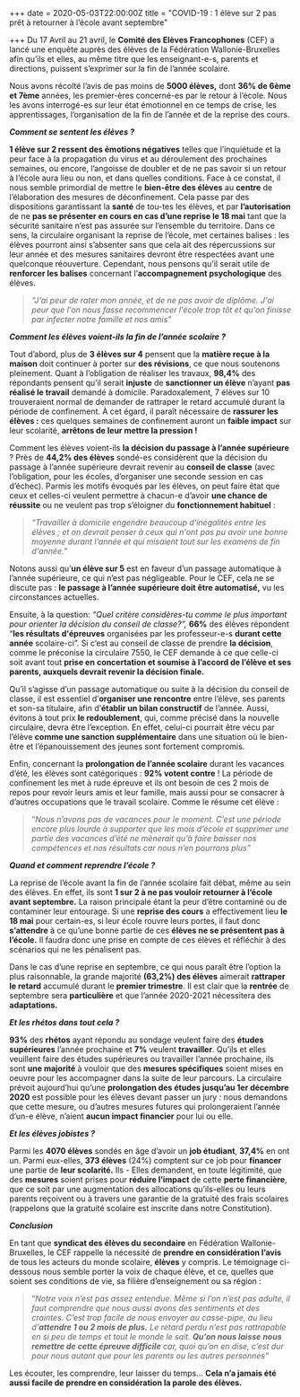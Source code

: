 +++
date = 2020-05-03T22:00:00Z
title = "COVID-19 : 1 élève sur 2 pas prêt à retourner à l’école avant septembre"

+++
Du 17 Avril au 21 avril, le **Comité des Elèves Francophones** (CEF) a lancé une enquête auprès des élèves de la Fédération Wallonie-Bruxelles afin qu’ils et elles, au même titre que les enseignant-e-s, parents et directions, puissent s’exprimer sur la fin de l’année scolaire.

Nous avons récolté l’avis de pas moins de **5000 élèves,** dont **36% de 6ème et 7ème** années, les premier-ères concerné-es par le retour à l’école. Nous les avons interrogé-es sur leur état émotionnel en ce temps de crise, les apprentissages, l’organisation de la fin de l’année et de la reprise des cours.

**_Comment se sentent les élèves ?_**

**1 élève sur 2 ressent des émotions négatives** telles que l’inquiétude et la peur face à la propagation du virus et au déroulement des prochaines semaines, ou encore, l’angoisse de doubler et de ne pas savoir si un retour à l’école aura lieu ou non, et dans quelles conditions. Face à ce constat, il nous semble primordial de mettre le **bien-être des élèves** au **centre** de l’élaboration des mesures de déconfinement. Cela passe par des dispositions garantissant la **santé** de tou-tes les élèves, et par **l’autorisation** de ne **pas se présenter en cours en cas d’une reprise le 18 mai** tant que la sécurité sanitaire n’est pas assurée sur l’ensemble du territoire. Dans ce sens, la circulaire organisant la reprise de l’école, met certaines balises : les élèves pourront ainsi s’absenter sans que cela ait des répercussions sur leur année et des mesures sanitaires devront être respectées avant une quelconque réouverture. Cependant, nous pensons qu’il serait utile de **renforcer les balises** concernant l’**accompagnement psychologique** des élèves.

> _“J'ai peur de rater mon année, et de ne pas avoir de diplôme. J'ai peur que l'on nous fasse recommencer l'école trop tôt et qu'on finisse par infecter notre famille et nos amis”_

**_Comment les élèves voient-ils la fin de l’année scolaire ?_**

Tout d’abord, plus de **3 élèves sur 4** pensent que la **matière reçue à la maison** doit continuer à porter sur **des révisions**, ce que nous soutenons pleinement. Quant à l’obligation de réaliser les travaux, **98,4%** des répondants pensent qu’il serait **injuste** de **sanctionner un élève** n’ayant **pas réalisé le travail** demandé à domicile. Paradoxalement, 7 élèves sur 10 trouveraient normal de demander de rattraper le retard accumulé durant la période de confinement. À cet égard, il paraît nécessaire de **rassurer les élèves :** ces quelques semaines de confinement auront un **faible impact** sur leur scolarité, **arrêtons de leur mettre la pression !**

Comment les élèves voient-ils **la décision du passage à l’année supérieure** ? Près de **44,2% des élèves** sondé-es considèrent que la décision du passage à l’année supérieure devrait revenir au **conseil de classe** (avec l’obligation, pour les écoles, d’organiser une seconde session en cas d’échec). Parmis les motifs évoqués par les élèves, on peut faire état que ceux et celles-ci veulent permettre à chacun-e d’avoir **une chance de réussite** ou ne veulent pas trop s’éloigner du **fonctionnement habituel** :

> _“Travailler à domicile engendre beaucoup d'inégalités entre les élèves ; et on devrait penser à ceux qui n'ont pas pu avoir une bonne moyenne durant l'année et qui misaient tout sur les examens de fin d'année.”_

Notons aussi qu’**un élève sur 5** est en faveur d’un passage automatique à l’année supérieure, ce qui n’est pas négligeable. Pour le CEF, cela ne se discute pas : **le passage à l’année supérieure doit être automatisé,** vu les circonstances actuelles.

Ensuite, à la question: _“Quel critère considères-tu comme le plus important pour orienter la décision du conseil de classe?”,_ **66%** des élèves répondent “**les résultats d'épreuves** organisées par les professeur-e-s **durant cette année** scolaire-ci”. Si c’est au conseil de classe de prendre **la décision**, comme le préconise la circulaire 7550, le CEF demande à ce que celle-ci soit avant tout **prise en** **concertation et soumise à l’accord de l’élève et ses parents, auxquels devrait revenir la décision finale.**

Qu’il s’agisse d’un passage automatique ou suite à la décision du conseil de classe, il est essentiel d’**organiser une rencontre** entre l’élève, ses parents et son-sa titulaire, afin d’**établir un bilan constructif** de l’année. Aussi, évitons à tout prix **le redoublement**, qui, comme précisé dans la nouvelle circulaire, devra être l’exception. En effet, celui-ci pourrait être vécu par l’élève **comme une sanction supplémentaire** dans une situation où le bien-être et l’épanouissement des jeunes sont fortement compromis.

Enfin, concernant la **prolongation de l’année scolaire** durant les vacances d’été, les élèves sont catégoriques : **92% votent contre** ! La période de confinement les met à rude épreuve et ils ont besoin de ces 2 mois de repos pour revoir leurs amis et leur famille, mais aussi pour se consacrer à d’autres occupations que le travail scolaire. Comme le résume cet élève :

> “_Nous n’avons pas de vacances pour le moment. C’est une période encore plus lourde à supporter que les mois d’école et supprimer une partie des vacances d’été ne mènerait qu’à faire baisser nos compétences et nos résultats car nous n’en pourrons plus”_

**_Quand et comment reprendre l’école ?_**

La reprise de l’école avant la fin de l’année scolaire fait débat, même au sein des élèves. En effet, ils sont **1 sur 2 à ne pas vouloir retourner à l’école avant septembre.** La raison principale étant la peur d’être contaminé ou de contaminer leur entourage. Si une **reprise des cours** a effectivement lieu **le 18 mai** pour certain-es, si leur école rouvre leurs portes, il faut donc **s’attendre** à ce qu’une bonne partie de ces **élèves ne se présentent pas à l’école.** Il faudra donc une prise en compte de ces élèves et réfléchir à des scénarios qui ne les pénalisent pas.

Dans le cas d’une reprise en septembre, ce qui nous paraît être l’option la plus raisonnable, la grande majorité **(63,2%) des élèves** aimerait **rattraper le retard** accumulé durant le **premier trimestre**. Il est clair que la **rentrée** de septembre sera **particulière** et que l’année 2020-2021 nécessitera des **adaptations.**

**_Et les rhétos dans tout cela ?_**

**93%** des **rhétos** ayant répondu au sondage veulent faire des **études supérieures** l’année prochaine et **7%** veulent **travailler**. Qu’ils et elles veuillent faire des études supérieures ou travailler l’année prochaine, ils sont **une majorité** à vouloir que des **mesures spécifiques** soient mises en oeuvre pour les accompagner dans la suite de leur parcours. La circulaire prévoit aujourd’hui qu’une **prolongation des études jusqu’au 1er décembre 2020** est possible pour les élèves devant passer un jury : nous demandons que cette mesure, ou d’autres mesures futures qui prolongeraient l’année d’un-e élève, n’aient **aucun impact financier** pour lui ou elle.

**_Et les élèves jobistes ?_**

Parmi les **4070 élèves** sondés en âge d’avoir un **job étudiant**, **37,4%** en ont un. Parmi eux-elles, **373 élèves** (24%) comptent sur ce job pour **financer** une partie de **leur scolarité.** Ils - Elles demandent, en toute légitimité, que des **mesures** soient prises pour **réduire l’impact** de cette **perte financière**, que ce soit par une augmentation des allocations qu’ils-elles ou leurs parents reçoivent ou à travers une garantie de la gratuité des frais scolaires (rappelons que la gratuité scolaire est inscrite dans notre Constitution).

**_Conclusion_**

En tant que **syndicat des élèves du secondaire** en Fédération Wallonie-Bruxelles, le CEF rappelle la nécessité de **prendre en considération l’avis** de tous les acteurs du monde scolaire, **élèves** y compris. Le témoignage ci-dessous nous semble porter la voix de chaque élève, et ce, quelles que soient ses conditions de vie, sa filière d’enseignement ou sa région :

> “_Notre voix n’est pas assez entendue. Même si l’on n’est pas adulte, il faut comprendre que nous aussi avons des sentiments et des craintes. C’est trop facile de nous envoyer au casse-pipe, au lieu d’**attendre 1 ou 2 mois de plus.** Le retard perdu n’est pas rattrapable en si peu de temps et tout le monde le sait. **Qu’on nous laisse nous remettre de cette épreuve difficile** car, quoi qu’on en dise, c’est dur pour nous autant que pour les parents ou les autres personnes”_

  
Les écouter, les comprendre, leur laisser du temps… **Cela n’a jamais été aussi facile de prendre en considération la parole des élèves.**